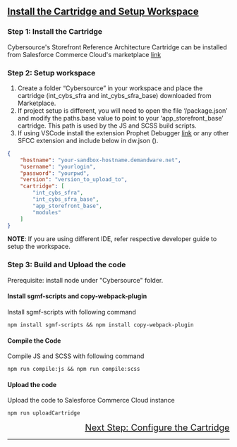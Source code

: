 
## <ins>Install the Cartridge and Setup Workspace

### Step 1: Install the Cartridge ###
Cybersource's Storefront Reference Architecture Cartridge can be installed from Salesforce Commerce Cloud's marketplace [link](https://www.salesforce.com/products/commerce-cloud/partner-marketplace/partners/cybersource/)

### Step 2: Setup workspace
1. Create a folder “Cybersource” in your workspace and place the cartridge (int_cybs_sfra and int_cybs_sfra_base) downloaded from Marketplace. 
2. If project setup is different, you will need to open the file ‘/package.json’ and modify the paths.base value to point to your ‘app_storefront_base’ cartridge.  This path is used by the JS and SCSS build scripts.  
3. If using VSCode install the extension Prophet Debugger [link](https://marketplace.visualstudio.com/items?itemName=SqrTT.prophet) or any other SFCC extension and include below in dw.json (). 

``` JSON
{
    "hostname": "your-sandbox-hostname.demandware.net",
    "username": "yourlogin",
    "password": "yourpwd",
    "version": "version_to_upload_to",
    "cartridge": [
        "int_cybs_sfra",
        "int_cybs_sfra_base",
        "app_storefront_base",
        "modules"
    ]
}
```
**NOTE**: If you are using different IDE, refer respective developer guide to setup the workspace. 

### Step 3: Build and Upload the code
Prerequisite: install node under "Cybersource" folder.

#### Install sgmf-scripts and copy-webpack-plugin
Install sgmf-scripts with following command 

    npm install sgmf-scripts && npm install copy-webpack-plugin

#### Compile the Code
Compile JS and SCSS with following command

    npm run compile:js && npm run compile:scss

#### Upload the code
Upload the code to Salesforce Commerce Cloud instance

    npm run uploadCartridge



<div style="text-align: right;font-size: 20px" ><a href="Configure-cartridge.md">Next Step: Configure the Cartridge</a></div> 



---


